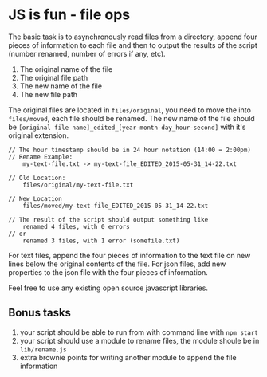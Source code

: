 # JS is fun - file ops

The basic task is to asynchronously read files from a directory, append four pieces of information to each file and then to output the results of the script (number renamed, number of errors if any, etc).

1. The original name of the file
2. The original file path
3. The new name of the file
4. The new file path

The original files are located in `files/original`, you need to move the into `files/moved`, each file should be renamed. The new name of the file should be `[original file name]_edited_[year-month-day_hour-second]` with it's original extension.

```
// The hour timestamp should be in 24 hour notation (14:00 = 2:00pm)
// Rename Example:
	my-text-file.txt -> my-text-file_EDITED_2015-05-31_14-22.txt 

// Old Location:
	files/original/my-text-file.txt

// New Location
	files/moved/my-text-file_EDITED_2015-05-31_14-22.txt

// The result of the script should output something like
	renamed 4 files, with 0 errors
// or
	renamed 3 files, with 1 error (somefile.txt)
```

For text files, append the four pieces of information to the text file on new lines below the original contents of the file. 
For json files, add new properties to the json file with the four pieces of information.

Feel free to use any existing open source javascript libraries.

## Bonus tasks

1. your script should be able to run from with command line with `npm start` 
2. your script should use a module to rename files, the module shoule be in `lib/rename.js`
3. extra brownie points for writing another module to append the file information